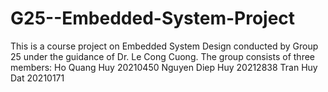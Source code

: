 # G25--Embedded-System-Project
This is a course project on Embedded System Design conducted by Group 25 under the guidance of Dr. Le Cong Cuong. The group consists of three members:
Ho Quang Huy 20210450
Nguyen Diep Huy 20212838
Tran Huy Dat 20210171

